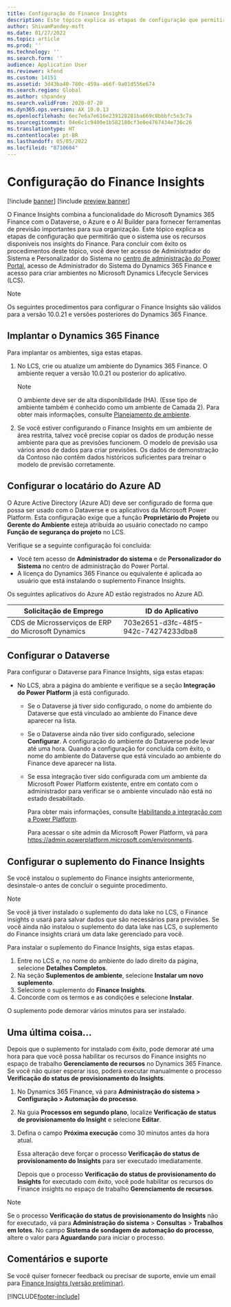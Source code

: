 ```yaml
---
title: Configuração do Finance Insights
description: Este tópico explica as etapas de configuração que permitirão que o sistema use os recursos disponíveis nos insights do Finance.
author: ShivamPandey-msft
ms.date: 01/27/2022
ms.topic: article
ms.prod: ''
ms.technology: ''
ms.search.form: ''
audience: Application User
ms.reviewer: kfend
ms.custom: 14151
ms.assetid: 3d43ba40-780c-459a-a66f-9a01d556e674
ms.search.region: Global
ms.author: shpandey
ms.search.validFrom: 2020-07-20
ms.dyn365.ops.version: AX 10.0.13
ms.openlocfilehash: 6ec7e6a7e616e239128281ba669c8bbbfc5e3c7a
ms.sourcegitcommit: 04e6c1c9400e1b582180cf3e0e4767434e736c26
ms.translationtype: HT
ms.contentlocale: pt-BR
ms.lasthandoff: 05/05/2022
ms.locfileid: "8710604"
---
```

# <a name="configuration-for-finance-insights"></a>Configuração do Finance Insights

[!include [banner](../includes/banner.md)]
[!include [preview banner](../includes/preview-banner.md)]

O Finance Insights combina a funcionalidade do Microsoft Dynamics 365 Finance com o Dataverse, o Azure e o AI Builder para fornecer ferramentas de previsão importantes para sua organização. Este tópico explica as etapas de configuração que permitirão que o sistema use os recursos disponíveis nos insights do Finance. Para concluir com êxito os procedimentos deste tópico, você deve ter acesso de Administrador do Sistema e Personalizador do Sistema no [centro de administração do Power Portal](https://admin.powerplatform.microsoft.com/), acesso de Administrador do Sistema do Dynamics 365 Finance e acesso para criar ambientes no Microsoft Dynamics Lifecycle Services (LCS).

> [!NOTE]
> Os seguintes procedimentos para configurar o Finance Insights são válidos para a versão 10.0.21 e versões posteriores do Dynamics 365 Finance.

## <a name="deploy-dynamics-365-finance"></a>Implantar o Dynamics 365 Finance

Para implantar os ambientes, siga estas etapas.

1. No LCS, crie ou atualize um ambiente do Dynamics 365 Finance. O ambiente requer a versão 10.0.21 ou posterior do aplicativo.

    > [!NOTE]
    > O ambiente deve ser de alta disponibilidade (HA). (Esse tipo de ambiente também é conhecido como um ambiente de Camada 2). Para obter mais informações, consulte [Planejamento de ambiente](../../fin-ops-core/fin-ops/imp-lifecycle/environment-planning.md).

2. Se você estiver configurando o Finance Insights em um ambiente de área restrita, talvez você precise copiar os dados de produção nesse ambiente para que as previsões funcionem. O modelo de previsão usa vários anos de dados para criar previsões. Os dados de demonstração da Contoso não contêm dados históricos suficientes para treinar o modelo de previsão corretamente. 

## <a name="configure-your-azure-ad-tenant"></a>Configurar o locatário do Azure AD

O Azure Active Directory (Azure AD) deve ser configurado de forma que possa ser usado com o Dataverse e os aplicativos da Microsoft Power Platform. Esta configuração exige que a função **Proprietário do Projeto** ou **Gerente do Ambiente** esteja atribuída ao usuário conectado no campo **Função de segurança do projeto** no LCS.

Verifique se a seguinte configuração foi concluída:

- Você tem acesso de **Administrador do sistema** e de **Personalizador do Sistema** no centro de administração do Power Portal.
- A licença do Dynamics 365 Finance ou equivalente é aplicada ao usuário que está instalando o suplemento Finance Insights.

Os seguintes aplicativos do Azure AD estão registrados no Azure AD.

|  Solicitação de Emprego                             | ID do Aplicativo                               |
|------------------------------------------|--------------------------------------|
| CDS de Microsserviços de ERP do Microsoft Dynamics | 703e2651-d3fc-48f5-942c-74274233dba8 |
    
## <a name="configure-dataverse"></a>Configurar o Dataverse

Para configurar o Dataverse para Finance Insights, siga estas etapas:

- No LCS, abra a página do ambiente e verifique se a seção **Integração do Power Platform** já está configurado.

    - Se o Dataverse já tiver sido configurado, o nome do ambiente do Dataverse que está vinculado ao ambiente do Finance deve aparecer na lista.
    - Se o Dataverse ainda não tiver sido configurado, selecione **Configurar**. A configuração do ambiente do Dataverse pode levar até uma hora. Quando a configuração for concluída com êxito, o nome do ambiente do Dataverse que está vinculado ao ambiente do Finance deve aparecer na lista.
    - Se essa integração tiver sido configurada com um ambiente da Microsoft Power Platform existente, entre em contato com o administrador para verificar se o ambiente vinculado não está no estado desabilitado.

        Para obter mais informações, consulte [Habilitando a integração com a Power Platform](../../fin-ops-core/dev-itpro/power-platform/enable-power-platform-integration.md). 

        Para acessar o site admin da Microsoft Power Platform, vá para <https://admin.powerplatform.microsoft.com/environments>.

## <a name="configure-the-finance-insights-add-in"></a>Configurar o suplemento do Finance Insights

Se você instalou o suplemento do Finance insights anteriormente, desinstale-o antes de concluir o seguinte procedimento.

> [!NOTE]
> Se você já tiver instalado o suplemento do data lake no LCS, o Finance insights o usará para salvar dados que são necessários para previsões. Se você ainda não instalou o suplemento do data lake nas LCS, o suplemento do Finance insights criará um data lake gerenciado para você.

Para instalar o suplemento do Finance Insights, siga estas etapas.

1. Entre no LCS e, no nome do ambiente do lado direito da página, selecione **Detalhes Completos**.
2. Na seção **Suplementos de ambiente**, selecione **Instalar um novo suplemento**.
3. Selecione o suplemento do **Finance Insights**.
4. Concorde com os termos e as condições e selecione **Instalar**.

O suplemento pode demorar vários minutos para ser instalado.

## <a name="one-last-thing"></a>Uma última coisa...

Depois que o suplemento for instalado com êxito, pode demorar até uma hora para que você possa habilitar os recursos do Finance insights no espaço de trabalho **Gerenciamento de recursos** no Dynamics 365 Finance. Se você não quiser esperar isso, poderá executar manualmente o processo **Verificação do status de provisionamento do Insights**. 

1. No Dynamics 365 Finance, vá para **Administração do sistema \> Configuração \> Automação do processo**.
2. Na guia **Processos em segundo plano**, localize **Verificação de status de provisionamento do Insight** e selecione **Editar**.
3. Defina o campo **Próxima execução** como 30 minutos antes da hora atual.

   Essa alteração deve forçar o processo **Verificação do status de provisionamento do Insights** para ser executado imediatamente.

   Depois que o processo **Verificação do status de provisionamento do Insights** for executado com êxito, você pode habilitar os recursos do Finance insights no espaço de trabalho **Gerenciamento de recursos**.

> [!NOTE]
> Se o processo **Verificação do status de provisionamento do Insights** não for executado, vá para **Administração do sistema** > **Consultas** > **Trabalhos em lotes**. No campo **Sistema de sondagem de automação do processo**, altere o valor para **Aguardando** para iniciar o processo. 
> 
## <a name="feedback-and-support"></a>Comentários e suporte

Se você quiser fornecer feedback ou precisar de suporte, envie um email para [Finance Insights (versão preliminar)](mailto:fiap@microsoft.com).

[!INCLUDE[footer-include](../../includes/footer-banner.md)]
